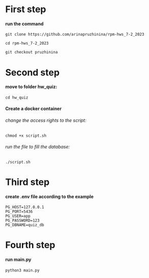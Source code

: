 # __First step__
#### run the command

```
git clone https://github.com/arinapruzhinina/rpm-hws_7-2_2023
```
```
cd rpm-hws_7-2_2023
```
```
git checkout pruzhinina
```

# __Second step__

#### move to folder hw_quiz:

```
cd hw_quiz
```


#### Create a docker container
###### change the access rights to the script:

```
chmod +x script.sh
```
###### run the file to fill the database:

```
./script.sh
```
# __Third step__
#### create .env file according to the example

```
PG_HOST=127.0.0.1
PG_PORT=5436
PG_USER=app
PG_PASSWORD=123
PG_DBNAME=quiz_db
```
# __Fourth step__

#### run main.py

```
python3 main.py
```

